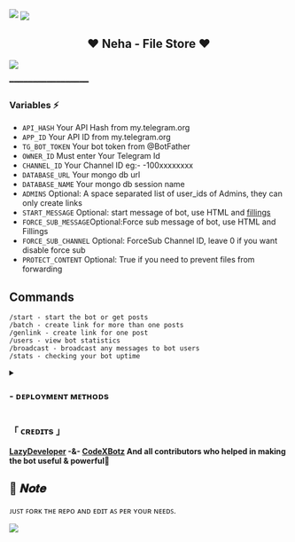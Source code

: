 
<img src="https://user-images.githubusercontent.com/73097560/115834477-dbab4500-a447-11eb-908a-139a6edaec5c.gif">
<img src='https://i.ibb.co/wLRVwrD/Neha-20241027-134327-0000.png' align="center">
<h2 align="center">
  ❤ Neha - File Store ❤
</h2>
<img src="https://user-images.githubusercontent.com/73097560/115834477-dbab4500-a447-11eb-908a-139a6edaec5c.gif">


 ━━━━━━━━━━━━━━━━━

### Variables ⚡

* `API_HASH` Your API Hash from my.telegram.org
* `APP_ID` Your API ID from my.telegram.org
* `TG_BOT_TOKEN` Your bot token from @BotFather
* `OWNER_ID` Must enter Your Telegram Id
* `CHANNEL_ID` Your Channel ID eg:- -100xxxxxxxx
* `DATABASE_URL` Your mongo db url
* `DATABASE_NAME` Your mongo db session name
* `ADMINS` Optional: A space separated list of user_ids of Admins, they can only create links
* `START_MESSAGE` Optional: start message of bot, use HTML and <a href='https://github.com/LazyDeveloperr/Simple_fileStore_BOT/blob/main/README.md#start_message'>fillings</a>
* `FORCE_SUB_MESSAGE`Optional:Force sub message of bot, use HTML and Fillings
* `FORCE_SUB_CHANNEL` Optional: ForceSub Channel ID, leave 0 if you want disable force sub
* `PROTECT_CONTENT` Optional: True if you need to prevent files from forwarding

## Commands

```
/start - start the bot or get posts
/batch - create link for more than one posts
/genlink - create link for one post
/users - view bot statistics
/broadcast - broadcast any messages to bot users
/stats - checking your bot uptime
```



<details>
<summary><h3>
- <b> ᴅᴇᴘʟᴏʏᴍᴇɴᴛ ᴍᴇᴛʜᴏᴅs </b>
</h3></summary>
<a href="https://youtube.com/@LazyDeveloperr" align="center">
  <img src="https://img.shields.io/badge/How%20to-Deploy-red?logo=youtube" width="147" align="center">
</a>

## Copy vars for RAW EDIT(koyeb)
```
ADMINS=5965340120
API_HASH=68098tyghvbnmmklji0a53ae86a661a12
APP_ID=109856786
CHANNEL_ID=-1001895607162
DATABASE_NAME=Cluster0
DATABASE_URL=mongodb+srv://lazyxxx:lazyxx@cluster0.v5uug.mongodb.net/?retryWrites=true&w=majority
FILE_AUTO_DELETE=600
FORCE_SUB_CHANNEL=-1001855814121
FORCE_SUB_CHANNEL2=-1002015215461
OWNER=LazyDeveloperr
OWNER_ID=5965340120
PORT=8080
TG_BOT_TOKEN=619876536:AAHkjhgcfvbnklidcvbnHhLqNmewwRy5xIw4

```

<h3 align="center">
    ─「 ᴅᴇᴩʟᴏʏ ᴏɴ ᴋᴏʏᴇʙ 」─
</h3>
<p align="center"><a href="https://app.koyeb.com/deploy?type=git&repository=github.com/LazyDeveloperr/Simple_fileStore_BOT&branch=main&name=neha">
  <img src="https://www.koyeb.com/static/images/deploy/button.svg" alt="Deploy On Koyeb">
</a></p>

<h3 align="center">
    ─「 ᴅᴇᴩʟᴏʏ ᴏɴ ʜᴇʀᴏᴋᴜ 」─
</h3>
<p align="center"><a href="https://heroku.com/deploy?template=https://github.com/LazyDeveloperr/Simple_fileStore_BOT/tree/main">
  <img src="https://www.herokucdn.com/deploy/button.svg" alt="Deploy On Heroku">
</a></p>

<h3 align="center">
    ─「 ᴅᴇᴩʟᴏʏ ᴏɴ ʀᴀɪʟᴡᴀʏ 」─
</h3>
<p align="center"><a href="https://railway.app/deploy?template=https://github.com/LazyDeveloperr/Simple_fileStore_BOT">
     <img height="45px" src="https://railway.app/button.svg">
</a></p>
<h3 align="center">
    ─「 ᴅᴇᴩʟᴏʏ ᴏɴ ʀᴇɴᴅᴇʀ 」─
</h3>
<p align="center"><a href="https://render.com/deploy?repo=https://github.com/LazyDeveloperr/Simple_fileStore_BOT">
<img src="https://render.com/images/deploy-to-render-button.svg" alt="Deploy to Render">
</a></p>
<h3 align="center">
    ─「 ᴅᴇᴩʟᴏʏ ᴏɴ ᴠᴘs 」─
</h3>
<p>
<pre>
git clone https://github.com/LazyDeveloperr/Simple_fileStore_BOT
# Install Packages
pip3 install -U -r requirements.txt
Edit info.py with variables as given below then run bot
python3 main.py
</pre>
</p>
</details>

<h3>「 ᴄʀᴇᴅɪᴛs 」
</h3>


 
<b>[LazyDeveloper](https://github.com/LazyDeveloperr) -&- [CodeXBotz](https://github.com/CodeXBotz) And all contributors who helped in making the bot useful & powerful🖤 </b>

## 📌  𝑵𝒐𝒕𝒆

ᴊᴜꜱᴛ ꜰᴏʀᴋ ᴛʜᴇ ʀᴇᴘᴏ ᴀɴᴅ ᴇᴅɪᴛ ᴀꜱ ᴘᴇʀ ʏᴏᴜʀ ɴᴇᴇᴅꜱ.

<img src="https://user-images.githubusercontent.com/73097560/115834477-dbab4500-a447-11eb-908a-139a6edaec5c.gif">
